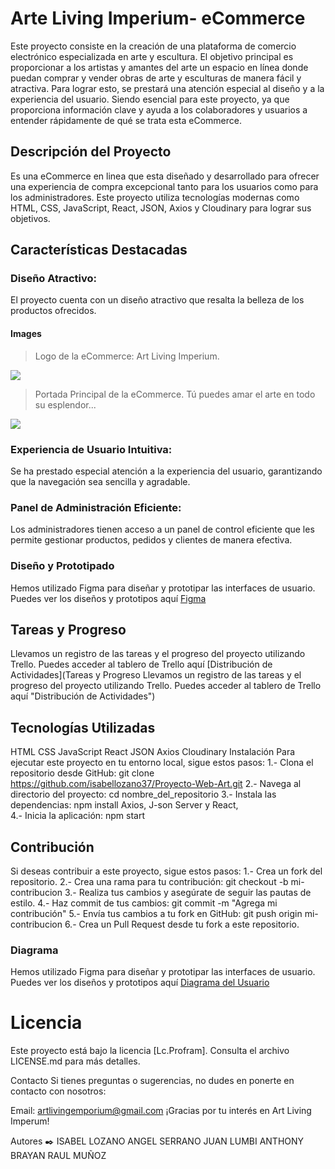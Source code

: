 # Arte Living Imperium- eCommerce
Este proyecto consiste en la creación de una plataforma de comercio electrónico especializada en arte y escultura. El objetivo principal es proporcionar a los artistas y amantes del arte un espacio en línea donde puedan comprar y vender obras de arte y esculturas de manera fácil y atractiva. Para lograr esto, se prestará una atención especial al diseño y a la experiencia del usuario. Siendo esencial para este proyecto, ya que proporciona información clave y ayuda a los colaboradores y usuarios a entender rápidamente de qué se trata esta eCommerce. 

## Descripción del Proyecto
Es una eCommerce en linea que esta diseñado y desarrollado para ofrecer una experiencia de compra excepcional tanto para los usuarios como para los administradores. Este proyecto utiliza tecnologías modernas como HTML, CSS, JavaScript, React, JSON, Axios y Cloudinary para lograr sus objetivos.

## Características Destacadas

### Diseño Atractivo:

El proyecto cuenta con un diseño atractivo que resalta la belleza de los productos ofrecidos.

#### Images

> Logo de la eCommerce: Art Living Imperium.

![](https://res.cloudinary.com/dhme3c8ll/image/upload/v1692950303/Logo-Arte_haqmng.png)

> Portada Principal de la eCommerce. Tú puedes amar el arte en todo su esplendor... 

![](https://res.cloudinary.com/dqc0wvttr/image/upload/v1693317518/Portada_f4hc6a.png)

### Experiencia de Usuario Intuitiva: 
Se ha prestado especial atención a la experiencia del usuario, garantizando que la navegación sea sencilla y agradable.

### Panel de Administración Eficiente: 
Los administradores tienen acceso a un panel de control eficiente que les permite gestionar productos, pedidos y clientes de manera efectiva.

### Diseño y Prototipado
Hemos utilizado Figma para diseñar y prototipar las interfaces de usuario. Puedes ver los diseños y prototipos aquí [Figma](https://www.figma.com/file/AcMOMeWsomtClyrTvVJgiU/Colecci%C3%B3n-de-Arte?type=design&node-id=0%3A1&mode=design&t=TZURDwsFm0cUDzUi-1 "Figma")

## Tareas y Progreso
Llevamos un registro de las tareas y el progreso del proyecto utilizando Trello. Puedes acceder al tablero de Trello aquí [Distribución de Actividades](Tareas y Progreso Llevamos un registro de las tareas y el progreso del proyecto utilizando Trello. Puedes acceder al tablero de Trello aquí "Distribución de Actividades")

## Tecnologías Utilizadas
HTML
CSS
JavaScript
React
JSON
Axios
Cloudinary
Instalación
Para ejecutar este proyecto en tu entorno local, sigue estos pasos:
1.- Clona el repositorio desde GitHub: git clone https://github.com/isabellozano37/Proyecto-Web-Art.git
2.- Navega al directorio del proyecto: cd nombre_del_repositorio
3.- Instala las dependencias: npm install
Axios, J-son Server y React,  
4.- Inicia la aplicación: npm start

## Contribución
Si deseas contribuir a este proyecto, sigue estos pasos:
1.- Crea un fork del repositorio.
2.- Crea una rama para tu contribución: git checkout -b mi-contribucion
3.- Realiza tus cambios y asegúrate de seguir las pautas de estilo.
4.- Haz commit de tus cambios: git commit -m "Agrega mi contribución"
5.- Envía tus cambios a tu fork en GitHub: git push origin mi-contribucion
6.- Crea un Pull Request desde tu fork a este repositorio.


### Diagrama
Hemos utilizado Figma para diseñar y prototipar las interfaces de usuario. Puedes ver los diseños y prototipos aquí [Diagrama del Usuario](https://www.canva.com/design/DAFruNyV4gw/3B49UM-5Vwu7m0daW0r6Dg/edit?utm_content=DAFruNyV4gw&utm_campaign=designshare&utm_medium=link2&utm_source=sharebutton "Diagrama del Usuario") 

# Licencia
Este proyecto está bajo la licencia [Lc.Profram]. Consulta el archivo LICENSE.md para más detalles.

Contacto
Si tienes preguntas o sugerencias, no dudes en ponerte en contacto con nosotros:

Email: artlivingemporium@gmail.com
¡Gracias por tu interés en Art Living Imperum!

Autores ✒️
ISABEL LOZANO
ANGEL SERRANO
JUAN LUMBI
ANTHONY BRAYAN
RAUL MUÑOZ



